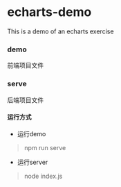 # echarts-demo
This is a demo of an echarts exercise
### demo

前端项目文件
### serve
后端项目文件
#### 运行方式
* 运行demo
>npm run serve
* 运行server
>node index.js
